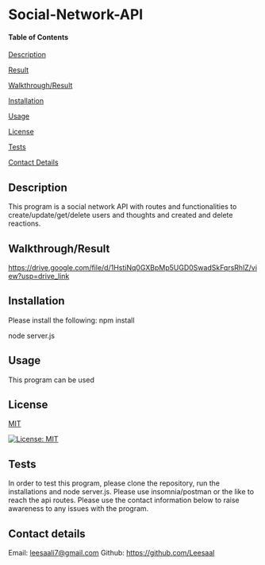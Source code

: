# Social-Network-API

#### Table of Contents 
[Description](#description)

[Result](#result)

[Walkthrough/Result](#walkthrough/result)

[Installation](#installation)

[Usage](#usage)

[License](#license)

[Tests](#tests)

[Contact Details](#contact-details)

## Description

This program is a social network API with routes and functionalities to create/update/get/delete users and thoughts and created and delete reactions.

## Walkthrough/Result

https://drive.google.com/file/d/1HstiNq0GXBpMp5UGD0SwadSkFqrsRhlZ/view?usp=drive_link

## Installation

Please install the following:
npm install

node server.js

## Usage

This program can be used 

## License

[MIT](https://choosealicense.com/licenses/mit/)

[![License: MIT](https://img.shields.io/badge/License-MIT-yellow.svg)](https://opensource.org/licenses/MIT)

## Tests

In order to test this program, please clone the repository, run the installations and node server.js.  Please use insomnia/postman or the like to reach the api routes.  Please use the contact information below to raise awareness to any issues with the program.

## Contact details

Email: leesaali7@gmail.com
Github: https://github.com/Leesaal
